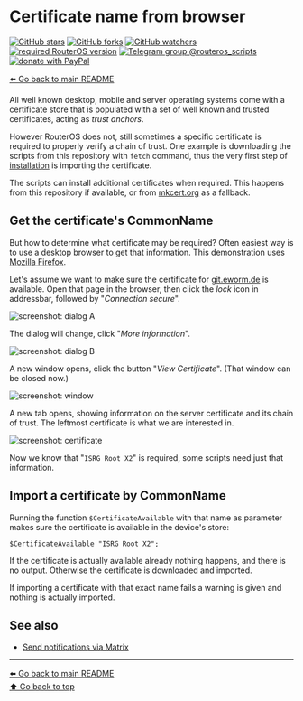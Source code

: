 Certificate name from browser
=============================

[![GitHub stars](https://img.shields.io/github/stars/eworm-de/routeros-scripts?logo=GitHub&style=flat&color=red)](https://github.com/eworm-de/routeros-scripts/stargazers)
[![GitHub forks](https://img.shields.io/github/forks/eworm-de/routeros-scripts?logo=GitHub&style=flat&color=green)](https://github.com/eworm-de/routeros-scripts/network)
[![GitHub watchers](https://img.shields.io/github/watchers/eworm-de/routeros-scripts?logo=GitHub&style=flat&color=blue)](https://github.com/eworm-de/routeros-scripts/watchers)
[![required RouterOS version](https://img.shields.io/badge/RouterOS-7.14-yellow?style=flat)](https://mikrotik.com/download/changelogs/)
[![Telegram group @routeros_scripts](https://img.shields.io/badge/Telegram-%40routeros__scripts-%2326A5E4?logo=telegram&style=flat)](https://t.me/routeros_scripts)
[![donate with PayPal](https://img.shields.io/badge/Like_it%3F-Donate!-orange?logo=githubsponsors&logoColor=orange&style=flat)](https://www.paypal.com/cgi-bin/webscr?cmd=_s-xclick&hosted_button_id=A4ZXBD6YS2W8J)

[⬅️ Go back to main README](README.md)

All well known desktop, mobile and server operating systems come with a
certificate store that is populated with a set of well known and trusted
certificates, acting as *trust anchors*.

However RouterOS does not, still sometimes a specific certificate is
required to properly verify a chain of trust. One example is downloading
the scripts from this repository with `fetch` command, thus the very
first step of [installation](README.md#the-long-way-in-detail) is importing
the certificate.

The scripts can install additional certificates when required. This happens
from this repository if available, or from [mkcert.org](https://mkcert.org)
as a fallback.

Get the certificate's CommonName
--------------------------------

But how to determine what certificate may be required? Often easiest way
is to use a desktop browser to get that information. This demonstration uses
[Mozilla Firefox](https://www.mozilla.org/firefox/).

Let's assume we want to make sure the certificate for
[git.eworm.de](https://git.eworm.de/) is available. Open that page in the
browser, then click the *lock* icon in addressbar, followed by "*Connection
secure*".

![screenshot: dialog A](CERTIFICATES.d/01-dialog-A.avif)

The dialog will change, click "*More information*".

![screenshot: dialog B](CERTIFICATES.d/02-dialog-B.avif)

A new window opens, click the button "*View Certificate*". (That window
can be closed now.)

![screenshot: window](CERTIFICATES.d/03-window.avif)

A new tab opens, showing information on the server certificate and its
chain of trust. The leftmost certificate is what we are interested in.

![screenshot: certificate](CERTIFICATES.d/04-certificate.avif)

Now we know that "`ISRG Root X2`" is required, some scripts need just
that information.

Import a certificate by CommonName
----------------------------------

Running the function `$CertificateAvailable` with that name as parameter
makes sure the certificate is available in the device's store:

    $CertificateAvailable "ISRG Root X2";

If the certificate is actually available already nothing happens, and there
is no output. Otherwise the certificate is downloaded and imported.

If importing a certificate with that exact name fails a warning is given
and nothing is actually imported.

See also
--------

* [Send notifications via Matrix](doc/mod/notification-matrix.md)

---
[⬅️ Go back to main README](README.md)  
[⬆️ Go back to top](#top)
